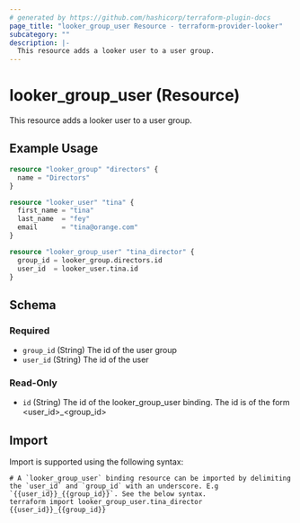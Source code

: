 ```yaml
---
# generated by https://github.com/hashicorp/terraform-plugin-docs
page_title: "looker_group_user Resource - terraform-provider-looker"
subcategory: ""
description: |-
  This resource adds a looker user to a user group.
---
```


# looker_group_user (Resource)

This resource adds a looker user to a user group.

## Example Usage

```terraform
resource "looker_group" "directors" {
  name = "Directors"
}

resource "looker_user" "tina" {
  first_name = "tina"
  last_name  = "fey"
  email      = "tina@orange.com"
}

resource "looker_group_user" "tina_director" {
  group_id = looker_group.directors.id
  user_id  = looker_user.tina.id
}
```

<!-- schema generated by tfplugindocs -->
## Schema

### Required

- `group_id` (String) The id of the user group
- `user_id` (String) The id of the user

### Read-Only

- `id` (String) The id of the looker_group_user binding. The id is of the form <user_id>_<group_id>

## Import

Import is supported using the following syntax:

```shell
# A `looker_group_user` binding resource can be imported by delimiting the `user_id` and `group_id` with an underscore. E.g `{{user_id}}_{{group_id}}`. See the below syntax. 
terraform import looker_group_user.tina_director {{user_id}}_{{group_id}}
```
